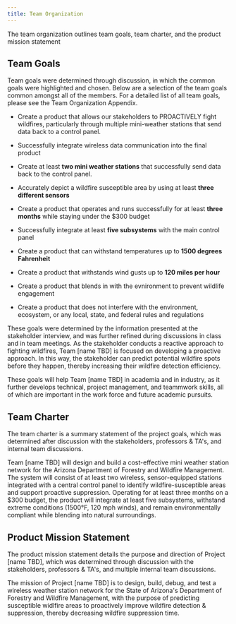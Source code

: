 ```yaml
---
title: Team Organization
---
```


The team organization outlines team goals, team charter, and the product mission statement

## Team Goals

Team goals were determined through discussion, in which the common goals were highlighted and chosen. Below are a selection of the team goals common amongst all of the members. For a detailed list of all team goals, please see the Team Organization Appendix. 

- Create a product that allows our stakeholders to PROACTIVELY fight wildfires, particularly through multiple mini-weather stations that send data back to a control panel. 

- Successfully integrate wireless data communication into the final product

- Create at least **two mini weather stations** that successfully send data back to the control panel. 

- Accurately depict a wildfire susceptible area by using at least **three different sensors**

- Create a product that operates and runs successfully for at least **three months** while staying under the $300 budget

- Successfully integrate at least **five subsystems** with the main control panel

- Create a product that can withstand temperatures up to **1500 degrees Fahrenheit**

- Create a product that withstands wind gusts up to **120 miles per hour**

- Create a product that blends in with the evnironment to prevent wildlife engagement

- Create a product that does not interfere with the environment, ecosystem, or any local, state, and federal rules and regulations

These goals were determined by the information presented at the stakeholder interview, and was further refined during discussions in class and in team meetings. As the stakeholder conducts a reactive approach to fighting wildfires, Team [name TBD] is focused on developing a proactive approach. In this way, the stakeholder can predict potential wildfire spots before they happen, thereby increasing their wildfire detection efficiency.  

These goals will help Team [name TBD] in academia and in industry, as it further develops technical, project management, and teammwork skills, all of which are important in the work force and future academic pursuits. 

## Team Charter

The team charter is a summary statement of the project goals, which was determined after discussion with the stakeholders, professors & TA's, and internal team discussions.

Team [name TBD] will design and build a cost-effective mini weather station network for the Arizona Department of Forestry and Wildfire Management. The system will consist of at least two wireless, sensor-equipped stations integrated with a central control panel to identify wildfire-susceptible areas and support proactive suppression. Operating for at least three months on a $300 budget, the product will integrate at least five subsystems, withstand extreme conditions (1500°F, 120 mph winds), and remain environmentally compliant while blending into natural surroundings.

## Product Mission Statement

The product mission statement details the purpose and direction of Project [name TBD], which was determined through discussion with the stakeholders, professors & TA's, and multiple internal team discussions. 

The mission of Project [name TBD] is to design, build, debug, and test a wireless weather station network for the State of Arizona's Department of Forestry and Wildfire Management, with the purpose of predicting susceptible widlfire areas to proactively improve wildfire detection & suppression, thereby decreasing wildfire suppression time.
